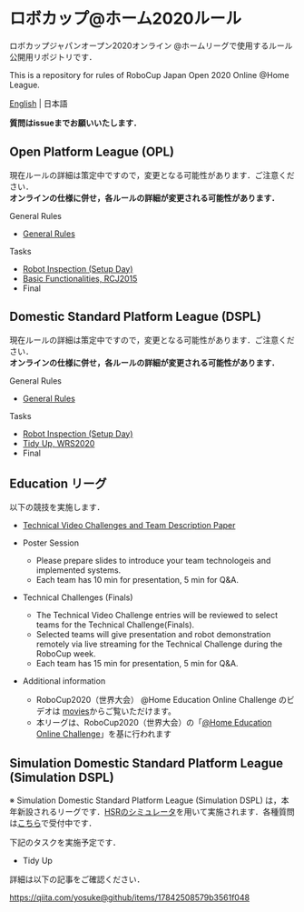 # ロボカップ@ホーム2020ルール
ロボカップジャパンオープン2020オンライン @ホームリーグで使用するルール公開用リポジトリです．  

This is a repository for rules of RoboCup Japan Open 2020 Online @Home League. 

[English](README_en.md) | 日本語

**質問はissueまでお願いいたします．**

## Open Platform League (OPL)
現在ルールの詳細は策定中ですので，変更となる可能性があります．ご注意ください．  
**オンラインの仕様に併せ，各ルールの詳細が変更される可能性があります．**

General Rules
- [General Rules](rules/generalrules_ja.md) <!-- （[English version](rules/generalrules_en.md)） -->

Tasks
- [Robot Inspection (Setup Day)](rules/robotinspection_ja.md) <!-- （[English version](rules/robotinspection_en.md)） -->
- [Basic Functionalities, RCJ2015](rules/basicfunctionalities_ja.md) <!-- （[English version](rules/basicfunctionalities_en.md)） -->
- Final


## Domestic Standard Platform League (DSPL)
現在ルールの詳細は策定中ですので，変更となる可能性があります．ご注意ください．  
**オンラインの仕様に併せ，各ルールの詳細が変更される可能性があります．**

General Rules
- [General Rules](rules/generalrules_ja.md) <!-- （[English version](rules/generalrules_en.md)） -->

Tasks
- [Robot Inspection (Setup Day)](rules/robotinspection_ja.md) <!-- （[English version](rules/robotinspection_en.md)） -->
- [Tidy Up, WRS2020](rules/tidyup_ja.md) <!-- （[English version](rules/tidyup_en.md)） -->
- Final

## Education リーグ
以下の競技を実施します．
- [Technical Video Challenges and Team Description Paper](rules/videoandtdp.md)
- Poster Session
  - Please prepare slides to introduce your team technologeis and implemented systems. 
  - Each team has 10 min for presentation, 5 min for Q&A.
- Technical Challenges (Finals)
  - The Technical Video Challenge entries will be reviewed to select teams for the Technical Challenge(Finals).
  - Selected teams will give presentation and robot demonstration remotely via live streaming for the Technical Challenge during the RoboCup week.
  - Each team has 15 min for presentation, 5 min for Q&A.

- Additional information
  - RoboCup2020（世界大会） @Home Education Online Challenge のビデオは [movies](https://www.youtube.com/c/RoboCupatHomeEDU/playlists)からご覧いただけます。
  - 本リーグは、RoboCup2020（世界大会）の「[@Home Education Online Challenge](https://www.robocupathomeedu.org/challenges/robocuphome-education-online-challenge-2020)」を基に行われます

## Simulation Domestic Standard Platform League (Simulation DSPL)
※ Simulation Domestic Standard Platform League (Simulation DSPL) は，本年新設されるリーグです．[HSRのシミュレータ](https://github.com/hsr-project/tmc_wrs_docker/blob/master/README_ja.md)を用いて実施されます．各種質問は[こちら](https://github.com/hsr-project/tmc_wrs_docker/issues)で受付中です．

下記のタスクを実施予定です．
- Tidy Up

詳細は以下の記事をご確認ください．

https://qiita.com/yosuke@github/items/17842508579b3561f048
